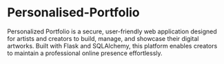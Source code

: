 # Personalised-Portfolio
Personalized Portfolio is a secure, user-friendly web application designed for artists and creators to build, manage, and showcase their digital artworks. Built with Flask and SQLAlchemy, this platform enables creators to maintain a professional online presence effortlessly.

